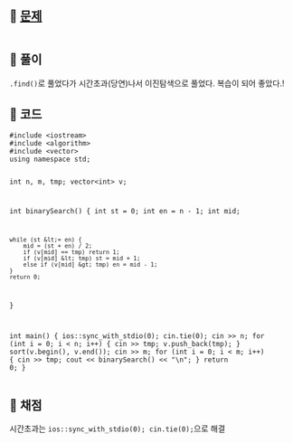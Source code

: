 <h2 id="🌽-문제">🌽 <a href="https://www.acmicpc.net/problem/1920">문제</a></h2>
<p><img alt="" src="https://velog.velcdn.com/images/coolgamja_/post/e75f9307-3910-4257-af45-c8292bd05851/image.png" /></p>
<h2 id="🥔-풀이">🥔 풀이</h2>
<p><code>.find()</code>로 풀었다가 시간초과(당연)나서 이진탐색으로 풀었다.
복습이 되어 좋았다.!</p>
<h2 id="🥬-코드">🥬 코드</h2>
<pre><code class="language-cpp">#include &lt;iostream&gt;
#include &lt;algorithm&gt;
#include &lt;vector&gt;
using namespace std;

int n, m, tmp;
vector&lt;int&gt; v;

int binarySearch() {
    int st = 0;
    int en = n - 1;
    int mid;

    while (st &lt;= en) {
        mid = (st + en) / 2;
        if (v[mid] == tmp) return 1;
        if (v[mid] &lt; tmp) st = mid + 1;
        else if (v[mid] &gt; tmp) en = mid - 1;
    }
    return 0;
}

int main() {
    ios::sync_with_stdio(0);
    cin.tie(0);
    cin &gt;&gt; n;
    for (int i = 0; i &lt; n; i++) {
        cin &gt;&gt; tmp;
        v.push_back(tmp);
    }
    sort(v.begin(), v.end());
    cin &gt;&gt; m;
    for (int i = 0; i &lt; m; i++) {
        cin &gt;&gt; tmp;
        cout &lt;&lt; binarySearch() &lt;&lt; &quot;\n&quot;;
    }
    return 0;
}</code></pre>
<h2 id="🥜-채점">🥜 채점</h2>
<p>시간초과는 <code>ios::sync_with_stdio(0); cin.tie(0);</code>으로 해결</p>
<p><img alt="" src="https://velog.velcdn.com/images/coolgamja_/post/5d4f3667-2941-4359-81ca-3f39e60835ae/image.png" /></p>